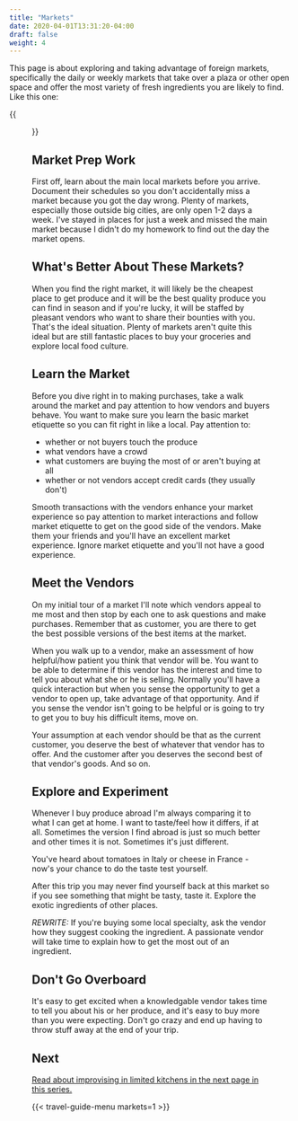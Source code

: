 ```yaml
---
title: "Markets"
date: 2020-04-01T13:31:20-04:00
draft: false
weight: 4
---
```


This page is about exploring and taking advantage of foreign markets, specifically the daily or weekly markets that take over a plaza or other open space and offer the most variety of fresh ingredients you are likely to find. Like this one:

{{<figure src="/img/travel/guide/markets/milan-fish-market-1480.jpg" link="/img/travel/guide/markets/milan-fish-market-1480.jpg" alt="Fish vendor in Milan">}}


## Market Prep Work

First off, learn about the main local markets before you arrive. Document their schedules so you don't accidentally miss a market because you got the day wrong. Plenty of markets, especially those outside big cities, are only open 1-2 days a week. I've stayed in places for just a week and missed the main market because I didn't do my homework to find out the day the market opens.

## What's Better About These Markets?

When you find the right market, it will likely be the cheapest place to get produce and it will be the best quality produce you can find in season and if you're lucky, it will be staffed by pleasant vendors who want to share their bounties with you. That's the ideal situation. Plenty of markets aren't quite this ideal but are still fantastic places to buy your groceries and explore local food culture.

## Learn the Market

Before you dive right in to making purchases, take a walk around the market and pay attention to how vendors and buyers behave. You want to make sure you learn the basic market etiquette so you can fit right in like a local. Pay attention to:

+ whether or not buyers touch the produce
+ what vendors have a crowd
+ what customers are buying the most of or aren't buying at all
+ whether or not vendors accept credit cards (they usually don't)

Smooth transactions with the vendors enhance your market experience so pay attention to market interactions and follow market etiquette to get on the good side of the vendors. Make them your friends and you'll have an excellent market experience. Ignore market etiquette and you'll not have a good experience.


## Meet the Vendors

On my initial tour of a market I'll note which vendors appeal to me most and then stop by each one to ask questions and make purchases. Remember that as customer, you are there to get the best possible versions of the best items at the market.

When you walk up to a vendor, make an assessment of how helpful/how patient you think that vendor will be. You want to be able to determine if this vendor has the interest and time to tell you about what she or he is selling. Normally you'll have a quick interaction but when you sense the opportunity to get a vendor to open up, take advantage of that opportunity. And if you sense the vendor isn't going to be helpful or is going to try to get you to buy his difficult items, move on. 

Your assumption at each vendor should be that as the current customer, you deserve the best of whatever that vendor has to offer. And the customer after you deserves the second best of that vendor's goods. And so on. 

## Explore and Experiment

Whenever I buy produce abroad I'm always comparing it to what I can get at home. I want to taste/feel how it differs, if at all. Sometimes the version I find abroad is just so much better and other times it is not. Sometimes it's just different.

You've heard about tomatoes in Italy or cheese in France - now's your chance to do the taste test yourself.

After this trip you may never find yourself back at this market so if you see something that might be tasty, taste it. Explore the exotic ingredients of other places.

*REWRITE:* If you're buying some local specialty, ask the vendor how they suggest cooking the ingredient. A passionate vendor will take time to explain how to get the most out of an ingredient.

## Don't Go Overboard

It's easy to get excited when a knowledgable vendor takes time to tell you about his or her produce, and it's easy to buy more than you were expecting. Don't go crazy and end up having to throw stuff away at the end of your trip.



## Next

[Read about improvising in limited kitchens in the next page in this series.](../improvising)

{{< travel-guide-menu markets=1 >}}